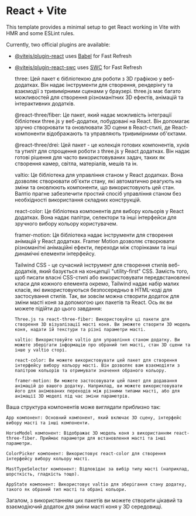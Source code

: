 # React + Vite

This template provides a minimal setup to get React working in Vite with HMR and some ESLint rules.

Currently, two official plugins are available:

- [@vitejs/plugin-react](https://github.com/vitejs/vite-plugin-react/blob/main/packages/plugin-react/README.md) uses [Babel](https://babeljs.io/) for Fast Refresh
- [@vitejs/plugin-react-swc](https://github.com/vitejs/vite-plugin-react-swc) uses [SWC](https://swc.rs/) for Fast Refresh

  three: Цей пакет є бібліотекою для роботи з 3D графікою у веб-додатках. Він надає інструменти для створення, рендерінгу та взаємодії з тривимірними сценами у браузері. three.js має багато можливостей для створення різноманітних 3D ефектів, анімацій та інтерактивних додатків.

  @react-three/fiber: Це пакет, який надає можливість інтеграції бібліотеки three.js у веб-додатки, побудовані на React. Він допомагає зручно створювати та оновлювати 3D сцени в React-стилі, де React-компоненти відображають та управляють тривимірними об'єктами.

  @react-three/drei: Цей пакет - це колекція готових компонентів, хуків та утиліт для спрощення роботи з three.js у React додатках. Він надає готові рішення для часто використовуваних задач, таких як створення камер, світла, матеріалів, мешів та ін.

  valtio: Це бібліотека для управління станом у React додатках. Вона дозволяє створювати об'єкти стану, які автоматично реагують на зміни та оновлюють компоненти, що використовують цей стан. Валтіо прагне забезпечити простий спосіб управління станом без необхідності використання складних конструкцій.

  react-color: Це бібліотека компонентів для вибору кольорів у React додатках. Вона надає палітри, селектори та інші інтерфейси для зручного вибору кольору користувачем.

  framer-motion: Ця бібліотека надає інструменти для створення анімацій у React додатках. Framer Motion дозволяє створювати різноманітні анімаційні ефекти, переходи між сторінками та інші динамічні елементи інтерфейсу.

  Tailwind CSS - це сучасний інструмент для створення стилів веб-додатків, який базується на концепції "utility-first" CSS. Замість того, щоб писати власні CSS-стилі або використовувати передвстановлені класи для кожного елемента окремо, Tailwind надає набір малих класів, які використовуються безпосередньо в HTML-коді для застосування стилів.
  Так, ви зовсім можна створити додаток для зміни масті коня за допомогою цих пакетів та React. Ось як ви можете підійти до цього завдання:

      Three.js та react-three-fiber: Використовуйте ці пакети для створення 3D візуалізації масті коня. Ви зможете створити 3D модель коня, надати їй текстури та різні параметри масті.

      valtio: Використовуйте valtio для управління станом додатку. Ви можете зберігати інформацію про обраний тип масті, стан 3D сцени та інше у valtio сторі.

      react-color: Ви можете використовувати цей пакет для створення інтерфейсу вибору кольору масті. Він дозволяє вам взаємодіяти з палітрою кольорів та отримувати значення обраного кольору.

      framer-motion: Ви можете застосовувати цей пакет для додавання анімацій до вашого додатку. Наприклад, ви можете використовувати його для анімованих переходів між різними типами масті, або для анімації 3D моделі під час зміни параметрів.

Ваша структура компонентів може виглядати приблизно так:

    App компонент: Основний компонент, який включає 3D сцену, інтерфейс вибору масті та інші компоненти.

    HorseModel компонент: Відображає 3D модель коня з використанням react-three-fiber. Приймає параметри для встановлення масті та інші параметри.

    ColorPicker компонент: Використовує react-color для створення інтерфейсу вибору кольору масті.

    MastTypeSelector компонент: Відповідає за вибір типу масті (наприклад, шорсткість, гладкість тощо).

    AppState компонент: Використовує valtio для зберігання стану додатку, такого як обраний тип масті та обрані кольори.

Загалом, з використанням цих пакетів ви можете створити цікавий та взаємодіючий додаток для зміни масті коня у 3D середовищі.

